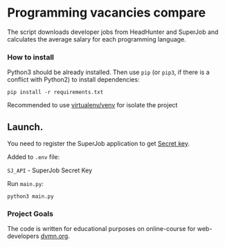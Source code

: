 # Programming vacancies compare


The script downloads developer jobs from HeadHunter and SuperJob and
calculates the average salary for each programming language.

### How to install

Python3 should be already installed. 
Then use `pip` (or `pip3`, if there is a conflict with Python2) to install dependencies:

```pip install -r requirements.txt```

Recommended to use [virtualenv/venv](https://docs.python.org/3/library/venv.html) for isolate the project

## Launch.

You need to register the SuperJob application to get [Secret key](https://api.superjob.ru/register).

Added to `.env` file:

 `SJ_API` -  SuperJob Secret Key

Run `main.py`:

```commandline
python3 main.py
```
### Project Goals

The code is written for educational purposes on online-course for web-developers [dvmn.org](https://dvmn.org/).